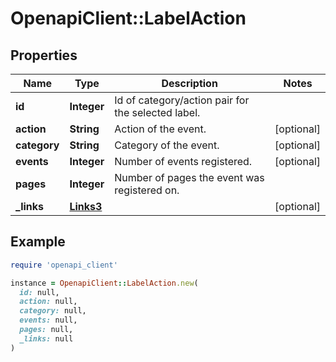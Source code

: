 # OpenapiClient::LabelAction

## Properties

| Name | Type | Description | Notes |
| ---- | ---- | ----------- | ----- |
| **id** | **Integer** | Id of category/action pair for the selected label. |  |
| **action** | **String** | Action of the event. | [optional] |
| **category** | **String** | Category of the event. | [optional] |
| **events** | **Integer** | Number of events registered. | [optional] |
| **pages** | **Integer** | Number of pages the event was registered on. |  |
| **_links** | [**Links3**](Links3.md) |  | [optional] |

## Example

```ruby
require 'openapi_client'

instance = OpenapiClient::LabelAction.new(
  id: null,
  action: null,
  category: null,
  events: null,
  pages: null,
  _links: null
)
```

